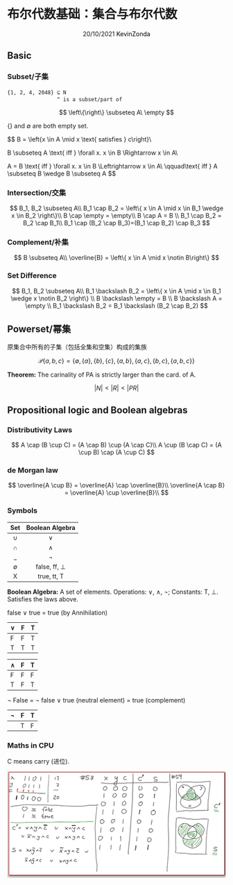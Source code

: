 # 布尔代数基础：集合与布尔代数

<center>
<span>20/10/2021</span>
<a style="text-decoration:none; color: black;" href="https://github.com/KevinZonda">KevinZonda</a>
</center>

## Basic

### Subset/子集

```
{1, 2, 4, 2048} ⊆ N
                ^ is a subset/part of
```

$$
\left\{\right\} \subseteq A\ \empty
$$

{} and ∅ are both empty set.

$$
B = \left\{x \in A \mid x \text{ satisfies } c\right\}\\

B \subseteq A \text{ iff } \forall x. x \in B \Rightarrow x \in A\\

A = B \text{ iff } \forall x. x \in B \Leftrightarrow x \in A\\
\qquad\text{ iff } A \subseteq B \wedge B \subseteq A
$$

### Intersection/交集


$$
B_1, B_2 \subseteq A\\
B_1 \cap B_2 = \left\{ x \in A \mid x \in B_1 \wedge x \in B_2 \right\}\\
B \cap \empty = \empty\\
B \cap A = B \\
B_1 \cap B_2 = B_2 \cap B_1\\
B_1 \cap (B_2 \cap B_3)=(B_1 \cap B_2) \cap B_3
$$

### Complement/补集

$$
B \subseteq A\\
\overline{B} = \left\{ x \in A \mid x \notin B\right\}
$$

### Set Difference

$$
B_1, B_2 \subseteq A\\
B_1 \backslash B_2  = \left\{ x \in A \mid x \in B_1 \wedge x \notin B_2 \right\} \\
B \backslash \empty = B \\
B \backslash A = \empty \\
B_1 \backslash B_2 = B_1 \backslash (B_2 \cap B_2)
$$

## Powerset/幂集

原集合中所有的子集（包括全集和空集）构成的集族

$$
\mathcal{P}\left\{a, b, c\right\} = \left\{∅, \left\{a\right\}, \left\{b\right\}, \left\{c\right\}, \left\{a, b\right\}, \left\{a, c\right\}, \left\{b, c\right\}, \left\{a, b, c\right\}\right\}
$$

**Theorem:** The carinality of PA is strictly larger than the card. of A.

$$
|N| < |R| < |PR|
$$

## Propositional logic and Boolean algebras

### Distributivity Laws

$$
A \cap (B \cup C) = (A \cap B) \cup (A \cap C)\\  
A \cup (B \cap C) = (A \cup B) \cap (A \cup C)
$$

### de Morgan law


$$
\overline{A \cup B} = \overline{A} \cap \overline{B}\\
\overline{A \cap B} = \overline{A} \cup \overline{B}\\
$$

### Symbols

| Set | Boolean Algebra |
| :-: | :-------------: |
|  ∪  |       ∨         |
|  ∩  |       ∧         |
|  _  |       ¬         |
|  ∅  | false, ff, ⊥    |
|  X  | true, tt, T     |

**Boolean Algebra:** A set of elements. Operations: ∨, ∧, ¬; Constants: T, ⊥. Satisfies the laws above.

false ∨ true = true (by Annihilation)

| ∨ | F | T |
| - | - | - |
| F | F | T |
| T | T | T |

| ∧ | F | T |
| - | - | - |
| F | F | F |
| T | F | T |

¬ False = ¬ false ∨ true (neutral element)
= true (complement)

| ¬ | F | T |
| - | - | - |
|   | T | F |

### Maths in CPU

C means carry (进位).

![](img/math-in-cpu.png)
